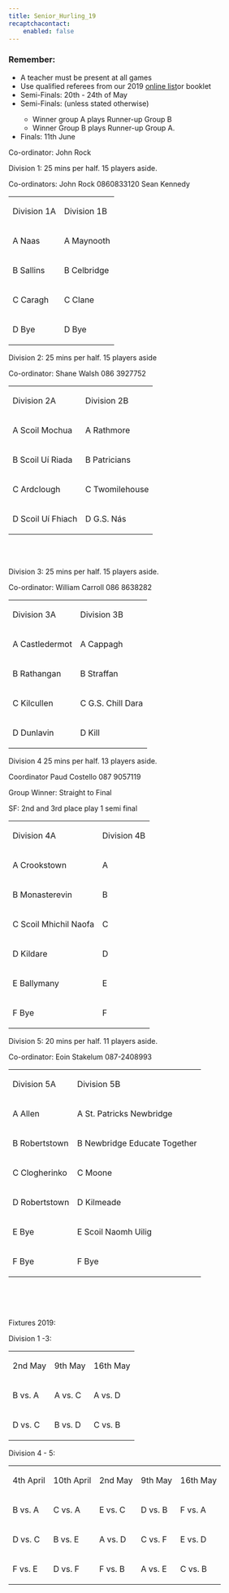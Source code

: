 ```yaml
---
title: Senior_Hurling_19
recaptchacontact:
    enabled: false
---
```


<h3>Remember:</h3>
<ul>
<li>A teacher must be present at all games</li>
<li>Use qualified referees from our 2019 <a href="http://www.cumannnambunscolchilldara.com/refereetest">online list</a>or booklet</li>
<li>Semi-Finals: 20th - 24th of May</li>
<li>Semi-Finals: (unless stated otherwise) </li>
<ul>
<li>Winner group A plays Runner-up Group B</li>
<li>Winner Group B plays Runner-up Group A. </li>
</ul>
<li>Finals: 11th June</li>
</ul>
<p>Co-ordinator: John Rock </p>
<p>Division 1: 25 mins per half. 15 players aside. </p>
<p>Co-ordinators: John Rock 0860833120 Sean Kennedy</p>
<table>
<tbody>
<tr>
<td>
<p>Division 1A</p>
</td>
<td>
<p>Division 1B</p>
</td>
</tr>
<tr>
<td>
<p>A Naas</p>
</td>
<td>
<p>A Maynooth</p>
</td>
</tr>
<tr>
<td>
<p>B Sallins</p>
</td>
<td>
<p>B Celbridge</p>
</td>
</tr>
<tr>
<td>
<p>C Caragh</p>
</td>
<td>
<p>C Clane</p>
</td>
</tr>
<tr>
<td>
<p>D Bye</p>
</td>
<td>
<p>D Bye</p>
</td>
</tr>
</tbody>
</table>
<p>Division 2: 25 mins per half. 15 players aside </p>
<p>Co-ordinator: Shane Walsh 086 3927752</p>
<table>
<tbody>
<tr>
<td>
<p>Division 2A</p>
</td>
<td>
<p>Division 2B</p>
</td>
</tr>
<tr>
<td>
<p>A Scoil Mochua</p>
</td>
<td>
<p>A Rathmore</p>
</td>
</tr>
<tr>
<td>
<p>B Scoil U&iacute; Riada</p>
</td>
<td>
<p>B Patricians</p>
</td>
</tr>
<tr>
<td>
<p>C Ardclough</p>
</td>
<td>
<p>C Twomilehouse</p>
</td>
</tr>
<tr>
<td>
<p>D Scoil U&iacute; Fhiach</p>
</td>
<td>
<p>D G.S. N&aacute;s</p>
</td>
</tr>
</tbody>
</table>
<p><br /><br /></p>
<p>Division 3: 25 mins per half. 15 players aside. </p>
<p>Co-ordinator: William Carroll 086 8638282</p>
<table>
<tbody>
<tr>
<td>
<p>Division 3A</p>
</td>
<td>
<p>Division 3B</p>
</td>
</tr>
<tr>
<td>
<p>A Castledermot</p>
</td>
<td>
<p>A Cappagh</p>
</td>
</tr>
<tr>
<td>
<p>B Rathangan</p>
</td>
<td>
<p>B Straffan</p>
</td>
</tr>
<tr>
<td>
<p>C Kilcullen</p>
</td>
<td>
<p>C G.S. Chill Dara</p>
</td>
</tr>
<tr>
<td>
<p>D Dunlavin</p>
</td>
<td>
<p>D Kill</p>
</td>
</tr>
</tbody>
</table>
<p>Division 4 25 mins per half. 13 players aside.</p>
<p>Coordinator Paud Costello 087 9057119</p>
<p>Group Winner: Straight to Final</p>
<p>SF: 2nd and 3rd place play 1 semi final</p>
<table>
<tbody>
<tr>
<td>
<p>Division 4A</p>
</td>
<td>
<p>Division 4B</p>
</td>
</tr>
<tr>
<td>
<p>A Crookstown</p>
</td>
<td>
<p>A </p>
</td>
</tr>
<tr>
<td>
<p>B Monasterevin</p>
</td>
<td>
<p>B </p>
</td>
</tr>
<tr>
<td>
<p>C Scoil Mhichil Naofa</p>
</td>
<td>
<p>C</p>
</td>
</tr>
<tr>
<td>
<p>D Kildare</p>
</td>
<td>
<p>D </p>
</td>
</tr>
<tr>
<td>
<p>E Ballymany</p>
</td>
<td>
<p>E</p>
</td>
</tr>
<tr>
<td>
<p>F Bye</p>
</td>
<td>
<p>F </p>
</td>
</tr>
</tbody>
</table>
<p>Division 5: 20 mins per half. 11 players aside. </p>
<p>Co-ordinator: Eoin Stakelum 087-2408993</p>
<table>
<tbody>
<tr>
<td>
<p>Division 5A</p>
</td>
<td>
<p>Division 5B</p>
</td>
</tr>
<tr>
<td>
<p>A Allen</p>
</td>
<td>
<p>A St. Patricks Newbridge</p>
</td>
</tr>
<tr>
<td>
<p>B Robertstown</p>
</td>
<td>
<p>B Newbridge Educate Together</p>
</td>
</tr>
<tr>
<td>
<p>C Clogherinko</p>
</td>
<td>
<p>C Moone</p>
</td>
</tr>
<tr>
<td>
<p>D Robertstown</p>
</td>
<td>
<p>D Kilmeade</p>
</td>
</tr>
<tr>
<td>
<p>E Bye</p>
</td>
<td>
<p>E Scoil Naomh Uilig</p>
</td>
</tr>
<tr>
<td>
<p>F Bye</p>
</td>
<td>
<p>F Bye</p>
</td>
</tr>
</tbody>
</table>
<p><br /><br /><br /></p>
<p>Fixtures 2019: </p>
<p>Division 1 -3:</p>
<table>
<tbody>
<tr>
<td>
<p>2nd May</p>
</td>
<td>
<p>9th May</p>
</td>
<td>
<p>16th May</p>
</td>
</tr>
<tr>
<td>
<p>B vs. A</p>
</td>
<td>
<p>A vs. C</p>
</td>
<td>
<p>A vs. D</p>
</td>
</tr>
<tr>
<td>
<p>D vs. C</p>
</td>
<td>
<p>B vs. D</p>
</td>
<td>
<p>C vs. B</p>
</td>
</tr>
</tbody>
</table>
<p>Division 4 - 5:</p>
<table>
<tbody>
<tr>
<td>
<p>4th April</p>
</td>
<td>
<p>10th April</p>
</td>
<td>
<p>2nd May</p>
</td>
<td>
<p>9th May</p>
</td>
<td>
<p>16th May</p>
</td>
</tr>
<tr>
<td>
<p>B vs. A</p>
</td>
<td>
<p>C vs. A</p>
</td>
<td>
<p>E vs. C</p>
</td>
<td>
<p>D vs. B</p>
</td>
<td>
<p>F vs. A</p>
</td>
</tr>
<tr>
<td>
<p>D vs. C</p>
</td>
<td>
<p>B vs. E</p>
</td>
<td>
<p>A vs. D</p>
</td>
<td>
<p>C vs. F</p>
</td>
<td>
<p>E vs. D</p>
</td>
</tr>
<tr>
<td>
<p>F vs. E</p>
</td>
<td>
<p>D vs. F</p>
</td>
<td>
<p>F vs. B</p>
</td>
<td>
<p>A vs. E</p>
</td>
<td>
<p>C vs. B</p>
</td>
</tr>
</tbody>
</table>

